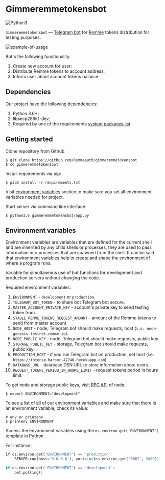 # Gimmeremmetokensbot

![Python3](https://img.shields.io/badge/Python-3.6-brightgreen.svg)

`Gimmeremmetokensbot` — [Telegram bot](https://core.telegram.org/bots) for [Remme](https://remme.io) tokens distribution for testing purposes.

![example-of-usage](https://im5.ezgif.com/tmp/ezgif-5-2aca8e02bd9d.gif)

Bot's the following functionality:
1. Create new account for user;
2. Distribute Remme tokens to account address;
3. Inform user about account tokens balance.

## Dependencies

Our project have the following dependencies:

1. Python 3.6+;
2. libsecp256k1-dev;
3. Required by one of the requirements [system packages list](https://github.com/ludbb/secp256k1-py#installation-with-compilation).

## Getting started

Clone repository from Github:
```
$ git clone https://github.com/Remmeauth/gimmeremmetokensbot
$ cd gimmeremmetokensbot
```

Install requirements via pip:

```
$ pip3 install -r requirements.txt
```

Visit [environment variables](#environment-variables) section to make sure you set all environment variables needed for project.

Start server via command line interface:

```
$ python3.6 gimmeremmetokensbot/app.py
```

## Environment variables

Environment variables are variables that are defined for the current shell and are inherited by any child shells or processes, 
they are used to pass information into processes that are spawned from the shell. It can be said that environment variables help to create and shape the environment of where a program runs.

Variable for simultaneous use of bot functions for development and production servers without changing the code.

Required environment variables:

1. `ENVIRONMENT` - `development` or `production`.
2. `TELEGRAM_BOT_TOKEN` - to share bot Telegram bot secure.
3. `MASTER_ACCOUNT_PRIVATE_KEY` - account's private key to send testing token from.
4. `STABLE_REMME_TOKENS_REQUEST_AMOUNT` - amount of the Remme tokens to send from master account.
5. `NODE_HOST` - node, Telegram bot should make requests, host (`i.e. node-genesis-testnet.remme.io`).
6. `NODE_PUBLIC_KEY` - node, Telegram bot should make requests, public key.
7. `STORAGE_PUBLIC_KEY` - storage, Telegram bot should make requests, public key.
8. `PRODUCTION_HOST` - if you run Telegram bot on production, set host (i.e. `https://intense-harbor-47746.herokuapp.com`)
9. `DATABASE_URL` - database DSN URL to store information about users.
10. `REQUEST_TOKENS_PERIOD_IN_HOURS_LIMIT` - request tokens period in hours limit.

To get node and storage public keys, visit [RPC API](https://remmeio.atlassian.net/wiki/spaces/WikiREMME/pages/292814862/RPC+API+specification) of node.

```
$ export ENVIRONMENT="development"
```
To see a list of all of our environment variables and make sure that there is an environment variable, check its value:

```
# env or printenv
$ printenv ENVIRONMENT
```

Access the environment variables using the `os.environ.get('ENVIRONMENT')` template in Python.

For instance:

```python
if os.environ.get('ENVIRONMENT') == 'production':
    SERVER.run(host='0.0.0.0'), port=int(os.environ.get('PORT', 5000)))

if os.environ.get('ENVIRONMENT') == 'development':
    bot.polling()
```
